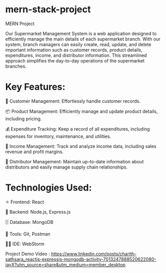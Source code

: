 # mern-stack-project
MERN Project

Our Supermarket Management System is a web application designed to efficiently manage the main details of each supermarket branch. With our system, branch managers can easily create, read, update, and delete important information such as customer records, product details, expenditures, income, and distributor information. This streamlined approach simplifies the day-to-day operations of the supermarket branches.

# Key Features:

👥 Customer Management: Effortlessly handle customer records.

📦 Product Management: Efficiently manage and update product details, including pricing.

💰 Expenditure Tracking: Keep a record of all expenditures, including expenses for inventory, maintenance, and utilities.

💸 Income Management: Track and analyze income data, including sales revenue and profit margins.

🚚 Distributor Management: Maintain up-to-date information about distributors and easily manage supply chain relationships.

# Technologies Used:

⚛️ Frontend: React

🔧 Backend: Node.js, Express.js

🗄️ Database: MongoDB

🔧 Tools: Git, Postman

👨‍💻 IDE: WebStorm

Project Demo Video : https://www.linkedin.com/posts/charith-sathsara_reactjs-expressjs-mongodb-activity-7013247888520622080-iayX?utm_source=share&utm_medium=member_desktop
